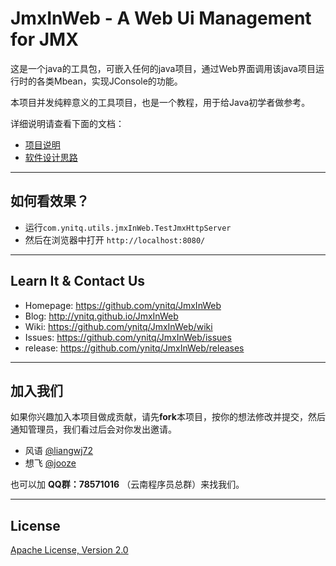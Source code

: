 # JmxInWeb - A Web Ui Management for JMX
这是一个java的工具包，可嵌入任何的java项目，通过Web界面调用该java项目运行时的各类Mbean，实现JConsole的功能。

本项目并发纯粹意义的工具项目，也是一个教程，用于给Java初学者做参考。

详细说明请查看下面的文档：

- [项目说明](https://github.com/ynitq/JmxInWeb/wiki)
- [软件设计思路](https://github.com/ynitq/JmxInWeb/wiki/Software_Architecture_Description)

---
## 如何看效果？

- 运行```com.ynitq.utils.jmxInWeb.TestJmxHttpServer```
- 然后在浏览器中打开 ```http://localhost:8080/```

---

## Learn It & Contact Us
- Homepage: https://github.com/ynitq/JmxInWeb
- Blog: http://ynitq.github.io/JmxInWeb
- Wiki: https://github.com/ynitq/JmxInWeb/wiki
- Issues: https://github.com/ynitq/JmxInWeb/issues
- release: https://github.com/ynitq/JmxInWeb/releases

---

## 加入我们

如果你兴趣加入本项目做成贡献，请先**fork**本项目，按你的想法修改并提交，然后通知管理员，我们看过后会对你发出邀请。

- 风语 [@liangwj72](https://github.com/liangwj72)
- 想飞 [@jooze](https://github.com/jooze)

也可以加 **QQ群：78571016** （云南程序员总群）来找我们。

---

## License
<a href="http://www.apache.org/licenses/LICENSE-2.0.html" target="_blank">Apache License, Version 2.0</a>
